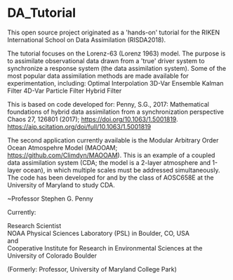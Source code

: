# DA_Tutorial
This open source project originated as a 'hands-on' tutorial for the RIKEN International School on Data Assimilation (RISDA2018).

The tutorial focuses on the Lorenz-63 (Lorenz 1963) model. The purpose is to assimilate observational data drawn from a 'true' driver
system to synchronize a response system (the data assimilation system). Some of the most popular data assimilation methods are made
available for experimentation, including:
Optimal Interpolation
3D-Var
Ensemble Kalman Filter
4D-Var
Particle Filter
Hybrid Filter

This is based on code developed for:
Penny, S.G., 2017: Mathematical foundations of hybrid data assimilation from a synchronization perspective
Chaos 27, 126801 (2017); https://doi.org/10.1063/1.5001819. https://aip.scitation.org/doi/full/10.1063/1.5001819

The second application currently available is the Modular Arbitrary Order Ocean Atmospehre Model (MAOOAM;
https://github.com/Climdyn/MAOOAM). This is an example of a coupled data assimilation system (CDA; the model is a 2-layer atmosphere
and 1-layer ocean), in which multiple scales must be addressed simultaneously. The code has been developed for and by the class of
AOSC658E at the University of Maryland to study CDA.

~Professor Stephen G. Penny

Currently: 

Research Scientist  
NOAA Physical Sciences Laboratory (PSL) in Boulder, CO, USA  
and  
Cooperative Institute for Research in Environmental Sciences at the University of Colorado Boulder  

(Formerly: Professor, University of Maryland College Park)
